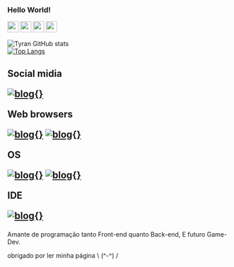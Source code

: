 
### Hello World!
<div id="icons">
    <img src="https://cdn.jsdelivr.net/gh/devicons/devicon/icons/html5/html5-plain-wordmark.svg" width="25" height="25"/>
    <img src="https://cdn.jsdelivr.net/gh/devicons/devicon/icons/css3/css3-plain-wordmark.svg" width="25" height="25"/>
    <img src="https://cdn.jsdelivr.net/gh/devicons/devicon/icons/java/java-original.svg" width="25" height="25"/>
    <img src="https://cdn.jsdelivr.net/gh/devicons/devicon/icons/python/python-original.svg" width="25" height="25"/>
</div>




![Tyran GitHub stats](https://github-readme-stats.vercel.app/api?username=Tyran15&show_icons=true&theme=tokyonight)          
[![Top Langs](https://github-readme-stats.vercel.app/api/top-langs/?username=Tyran15&size_weight=0.5&count_weight=0.5)](https://github.com/anuraghazra/github-readme-stats)
<h2>
Social midia 

[![blog{}](https://img.shields.io/badge/Reddit-FF4500?style=for-the-badge&logo=reddit&logoColor=white)](https://www.reddit.com/user/Mateus_henri)

Web browsers

[![blog{}](https://img.shields.io/badge/Firefox_Browser-FF7139?style=for-the-badge&logo=Firefox-Browser&logoColor=white)](https://www.mozilla.org/pt-BR/firefox/new/)
[![blog{}](https://img.shields.io/badge/Brave-FF1B2D?style=for-the-badge&logo=Brave&logoColor=white)](https://brave.com/pt-br/)

OS

[![blog{}](https://img.shields.io/badge/manjaro-35BF5C?style=for-the-badge&logo=manjaro&logoColor=white)](https://manjaro.org/)
[![blog{}](https://img.shields.io/badge/Windows-0078D6?style=for-the-badge&logo=windows&logoColor=white)](https://www.microsoft.com/pt-br/software-download/windows10ISO)

IDE

[![blog{}](https://img.shields.io/badge/Visual_Studio_Code-0078D4?style=for-the-badge&logo=visual%20studio%20code&logoColor=white)](https://code.visualstudio.com/)

</h1>


Amante de programação tanto Front-end quanto Back-end, E futuro Game-Dev.

obrigado por ler minha página \ (^-^) /


